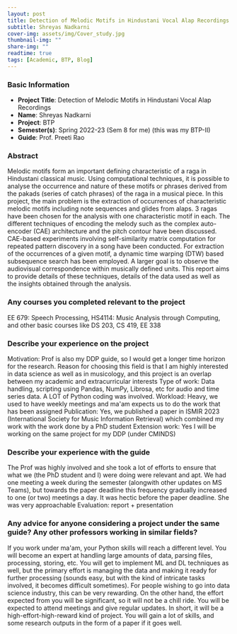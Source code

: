 ```yaml
---
layout: post
title: Detection of Melodic Motifs in Hindustani Vocal Alap Recordings
subtitle: Shreyas Nadkarni
cover-img: assets/img/Cover_study.jpg
thumbnail-img: ""
share-img: ""
readtime: true
tags: [Academic, BTP, Blog]
---
```


### Basic Information

- **Project Title**: Detection of Melodic Motifs in Hindustani Vocal Alap Recordings
- **Name**: Shreyas Nadkarni
- **Project**: BTP
- **Semester(s)**: Spring 2022-23 (Sem 8 for me) (this was my BTP-II)
- **Guide**: Prof. Preeti Rao

### Abstract


Melodic motifs form an important defining characteristic of a raga in Hindustani classical
music. Using computational techniques, it is possible to analyse the occurrence and
nature of these motifs or phrases derived from the pakads (series of catch phrases) of
the raga in a musical piece. In this project, the main problem is the extraction of
occurrences of characteristic melodic motifs including note sequences and glides from
alaps. 3 ragas have been chosen for the analysis with one characteristic motif in each.
The different techniques of encoding the melody such as the complex auto-encoder (CAE)
architecture and the pitch contour have been discussed. CAE-based experiments involving
self-similarity matrix computation for repeated pattern discovery in a song have been
conducted. For extraction of the occurrences of a given motif, a dynamic time warping
(DTW) based subsequence search has been employed. A larger goal is to observe the
audiovisual correspondence within musically defined units. This report aims to provide
details of these techniques, details of the data used as well as the insights obtained through
the analysis.
### Any courses you completed relevant to the project


EE 679: Speech Processing, HS4114: Music Analysis through Computing, and other basic courses like DS 203,  CS 419, EE 338
### Describe your experience on the project


Motivation: Prof is also my DDP guide, so I would get a longer time horizon for the research. Reason for choosing this field is that I am highly interested in data science as well as in musicology, and this project is an overlap between my academic and extracurricular interests
Type of work: Data handling, scripting using Pandas, NumPy, Librosa, etc for audio and time series data. A LOT of Python coding was involved.
Workload: Heavy, we used to have weekly meetings and ma'am expects us to do the work that has been assigned
Publication: Yes, we published a paper in ISMIR 2023 (International Society for Music Information Retrieval) which combined my work with the work done by a PhD student
Extension work: Yes I will be working on the same project for my DDP (under CMINDS)
### Describe your experience with the guide


The Prof was highly involved and she took a lot of efforts to ensure that what we (the PhD student and I) were doing were relevant and apt.
We had one meeting a week during the semester (alongwith other updates on MS Teams), but towards the paper deadline this frequency gradually increased to one (or two) meetings a day. It was hectic before the paper deadline.
She was very approachable
Evaluation: report + presentation
### Any advice for anyone considering a project under the same guide? Any other professors working in similar fields?


If you work under ma'am, your Python skills will reach a different level. You will become an expert at handling large amounts of data, parsing files, processing, storing, etc. You will get to implement ML and DL techniques as well, but the primary effort is managing the data and making it ready for further processing (sounds easy, but with the kind of intricate tasks involved, it becomes difficult sometimes). For people wishing to go into data science industry, this can be very rewarding. On the other hand, the effort expected from you will be significant, so it will not be a chill ride. You will be expected to attend meetings and give regular updates. In short, it will be a high-effort-high-reward kind of project. You will gain a lot of skills, and some research outputs in the form of a paper if it goes well. 